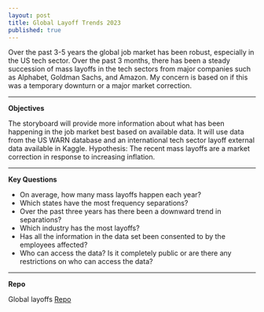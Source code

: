 ```yaml
---
layout: post
title: Global Layoff Trends 2023
published: true
---
```


Over the past 3-5 years the global job market has been robust, especially in the US tech sector.  Over the past 3 months, there has been a steady succession of mass
layoffs in the tech sectors from major companies such as Alphabet, Goldman Sachs, and Amazon. My concern is based on if this was a temporary downturn or a major market
correction.

---

**Objectives**

The storyboard will provide more information about what has been happening in the job market best based on available data. It will use data from the US WARN database and
an international tech sector layoff external data available in Kaggle. Hypothesis: The recent mass layoffs are a market correction in response to increasing inflation.

---
**Key Questions** 

-	On average, how many mass layoffs happen each year?
-	Which states have the most frequency separations?
-	Over the past three years has there been a downward trend in separations?
-	Which industry has the most layoffs?
-	Has all the information in the data set been consented to by the employees affected?
-	Who can access the data? Is it completely public or are there any restrictions on who can access the data?

---
**Repo**

Global layoffs [Repo](https://github.com/senoel123/Python_layoffs_trends)
